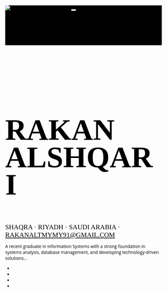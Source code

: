 <!DOCTYPE html>
<html lang="en">

<head>
  <meta charset="utf-8" />
  <meta name="viewport" content="width=device-width, initial-scale=1, shrink-to-fit=no" />
  <meta name="description" content="" />
  <meta name="author" content="" />
  <title>CV - Rakan Alshqari</title>

  <!-- Bootstrap core CSS -->
  <link href="https://cdn.jsdelivr.net/npm/bootstrap@4.6.2/dist/css/bootstrap.min.css" rel="stylesheet">

  <!-- Fonts and Icons -->
  <link href="https://fonts.googleapis.com/css?family=Saira+Extra+Condensed:100,900" rel="stylesheet" />
  <link href="https://fonts.googleapis.com/css?family=Open+Sans:300,800" rel="stylesheet" />
  <link rel="stylesheet" href="https://cdnjs.cloudflare.com/ajax/libs/font-awesome/4.7.0/css/font-awesome.min.css">

  <!-- Custom CSS -->
  <style>
    body {
      font-family: 'Open Sans', serif;
      padding-top: 54px;
      color: #000000;
    }

    @media (min-width: 992px) {
      body {
        padding-top: 0;
        padding-left: 17rem;
      }
    }

    h1,
    h2,
    h3,
    h4,
    h5,
    h6 {
      font-family: 'Saira Extra Condensed', serif;
      font-weight: 700;
      text-transform: uppercase;
      color: #000000;
    }

    h1 {
      font-size: 6rem;
      line-height: 5.5rem;
    }

    h2 {
      font-size: 3.5rem;
    }

    .subheading {
      text-transform: uppercase;
      font-weight: 500;
      font-family: 'Saira Extra Condensed', serif;
      font-size: 1.35rem;
    }

    .list-social-icons a {
      color: #495057;
    }

    .list-social-icons a:hover {
      color: #000000;
    }

    .list-social-icons a .fa-lg {
      font-size: 1.75rem;
    }

    .list-icons {
      font-size: 3rem;
    }

    .list-icons .list-inline-item i:hover {
      color: #000000;
    }

    #sideNav .navbar-nav .nav-item .nav-link {
      font-weight: 600;
      text-transform: uppercase;
    }

    @media (min-width: 992px) {
      #sideNav {
        text-align: center;
        position: fixed;
        top: 0;
        left: 0;
        display: flex;
        flex-direction: column;
        width: 17rem;
        height: 100vh;
      }

      #sideNav .navbar-brand {
        display: flex;
        margin: auto auto 0;
        padding: 0.5rem;
        flex-direction: column;
        align-items: center;
      }

      #sideNav .navbar-brand .img-profile {
        max-width: 10rem;
        max-height: 10rem;
        border: 0.5rem solid rgba(0, 0, 0, 0.2);
        border-radius: 50%;
      }

      #sideNav .navbar-collapse {
        display: flex;
        align-items: flex-start;
        flex-grow: 0;
        width: 100%;
        margin-bottom: auto;
      }

      #sideNav .navbar-collapse .navbar-nav {
        flex-direction: column;
        width: 100%;
      }

      #sideNav .navbar-collapse .navbar-nav .nav-item {
        display: block;
      }

      #sideNav .navbar-collapse .navbar-nav .nav-item .nav-link {
        display: block;
      }
    }

    section.resume-section {
      border-bottom: 1px solid #000000;
      padding-top: 5rem !important;
      padding-bottom: 5rem !important;
    }

    section.resume-section .resume-item .resume-date {
      min-width: none;
    }

    @media (min-width: 768px) {
      section.resume-section {
        min-height: 100vh;
      }

      section.resume-section .resume-item .resume-date {
        min-width: 18rem;
      }
    }

    @media (min-width: 992px) {
      section.resume-section {
        padding-top: 3rem !important;
        padding-bottom: 3rem !important;
      }
    }

    .bg-primary {
      background-color: #000000 !important;
    }

    .text-primary {
      color: #000000 !important;
    }

    a {
      color: #000000;
    }

    a:active,
    a:focus,
    a:hover {
      color: #000000;
    }
  </style>
</head>

<body id="page-top">
  <nav class="navbar navbar-expand-lg navbar-dark bg-primary fixed-top" id="sideNav">
    <a class="navbar-brand js-scroll-trigger" href="#page-top">
      <img class="img-profile" src="img/profile.jpg" alt="Profile Picture" />
      <span class="d-block d-lg-none">Rakan Alshqari</span>
    </a>
    <button class="navbar-toggler" type="button" data-toggle="collapse" data-target="#navbarSupportedContent"
      aria-controls="navbarSupportedContent" aria-expanded="false" aria-label="Toggle navigation">
      <span class="navbar-toggler-icon"></span>
    </button>
    <div class="collapse navbar-collapse" id="navbarSupportedContent">
      <ul class="navbar-nav">
        <li class="nav-item"><a class="nav-link js-scroll-trigger" href="#about">About</a></li>
        <li class="nav-item"><a class="nav-link js-scroll-trigger" href="#education">Education</a></li>
        <li class="nav-item"><a class="nav-link js-scroll-trigger" href="#skills">Skills</a></li>
        <li class="nav-item"><a class="nav-link js-scroll-trigger" href="#interests">Interests</a></li>
        <li class="nav-item"><a class="nav-link js-scroll-trigger" href="#courses">Courses</a></li>
      </ul>
    </div>
  </nav>

  <div class="container-fluid p-0">
    <section class="resume-section p-3 p-lg-5 d-flex d-column" id="about">
      <div class="my-auto">
        <h1 class="mb-0">RAKAN <span class="text-primary">ALSHQARI</span></h1>
        <div class="subheading mb-5">Shaqra · Riyadh · Saudi Arabia ·
          <a href="mailto:rakanaltmymy91@gmail.com">rakanaltmymy91@gmail.com</a>
        </div>
        <p class="mb-5">
          A recent graduate in Information Systems with a strong foundation in systems analysis, database management, and developing technology-driven solutions...
        </p>
        <ul class="list-inline list-social-icons mb-0">
          <li class="list-inline-item"><a href="#"><i class="fa fa-facebook fa-lg"></i></a></li>
          <li class="list-inline-item"><a href="#"><i class="fa fa-twitter fa-lg"></i></a></li>
          <li class="list-inline-item"><a href="#"><i class="fa fa-linkedin fa-lg"></i></a></li>
          <li class="list-inline-item"><a href="#"><i class="fa fa-github fa-lg"></i></a></li>
        </ul>
      </div>
    </section>

    <section class="resume-section p-3 p-lg-5 d-flex flex-column" id="education">
      <div class="my-auto">
        <h2 class="mb-5">Education</h2>
        <div class="resume-item mb-5">
          <div class="resume-content mr-auto">
            <h3 class="mb-0">University of Shaqra</h3>
            <div class="subheading mb-3">Bachelor of Information Systems</div>
          </div>
        </div>
        <div class="resume-item">
          <div class="resume-content mr-auto">
            <h3 class="mb-0">King Abdullah High School</h3>
          </div>
        </div>
      </div>
    </section>

    <section class="resume-section p-3 p-lg-5 d-flex flex-column" id="skills">
      <div class="my-auto">
        <h2 class="mb-5">Skills</h2>
        <ul class="fa-ul mb-0">
          <li><i class="fa-li fa fa-check"></i> Database Management</li>
          <li><i class="fa-li fa fa-check"></i> SQL Programming</li>
          <li><i class="fa-li fa fa-check"></i> Business Analysis</li>
          <li><i class="fa-li fa fa-check"></i> Microsoft Office</li>
        </ul>
      </div>
    </section>

    <section class="resume-section p-3 p-lg-5 d-flex flex-column" id="interests">
      <div class="my-auto">
        <h2 class="mb-5">Interests</h2>
        <p>
          I have a strong passion for IT and follow digital transformation trends...
        </p>
      </div>
    </section>

    <section class="resume-section p-3 p-lg-5 d-flex flex-column" id="courses">
      <div class="my-auto">
        <h2 class="mb-5">Courses</h2>
        <ul class="fa-ul mb-0">
          <li><i class="fa-li fa fa-trophy text-warning"></i> Python Courses</li>
          <li><i class="fa-li fa fa-trophy text-warning"></i> Web Programming Courses</li>
          <li><i class="fa-li fa fa-trophy text-warning"></i> Networking Courses</li>
        </ul>
      </div>
    </section>
  </div>

  <!-- JavaScript -->
  <script src="https://code.jquery.com/jquery-3.6.4.min.js"></script>
  <script src="https://cdn.jsdelivr.net/npm/bootstrap@4.6.2/dist/js/bootstrap.bundle.min.js"></script>
  <script src="https://cdn.jsdelivr.net/npm/jquery.easing/jquery.easing.min.js"></script>
</body>

</html>
